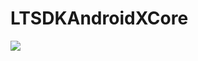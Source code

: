 # LTSDKAndroidXCore

[![](https://jitpack.io/v/muyishuangfeng/LTSDKAndroidXCore.svg)](https://jitpack.io/#muyishuangfeng/LTSDKAndroidXCore)
